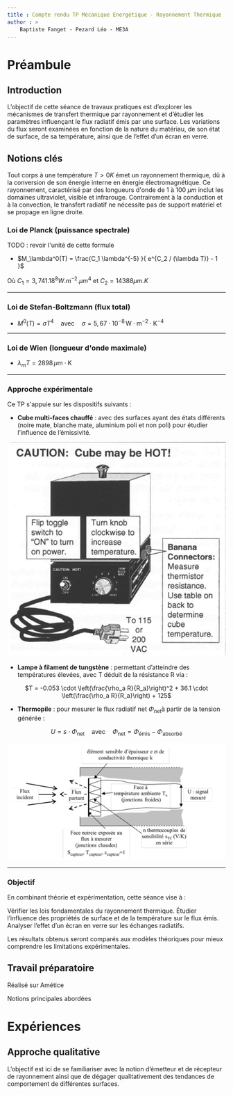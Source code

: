 ```yaml
---
title : Compte rendu TP Mécanique Energétique - Rayonnement Thermique
author : > 
    Baptiste Fanget - Pezard Léo - ME3A
---
```



# Préambule

## Introduction

L’objectif de cette séance de travaux pratiques est d’explorer les mécanismes de transfert thermique par rayonnement et d’étudier les paramètres influençant le flux radiatif émis par une surface. Les variations du flux seront examinées en fonction de la nature du matériau, de son état de surface, de sa température, ainsi que de l’effet d’un écran en verre.

## Notions clés

Tout corps à une température ${T>0K}$ émet un rayonnement thermique, dû à la conversion de son énergie interne en énergie électromagnétique. Ce rayonnement, caractérisé par des longueurs d'onde de 1 à 100 ${\mu m}$ inclut les domaines ultraviolet, visible et infrarouge. Contrairement à la conduction et à la convection, le transfert radiatif ne nécessite pas de support matériel et se propage en ligne droite.

### Loi de Planck (puissance spectrale)

TODO : revoir l'unité de cette formule

- $M_\lambda^0(T) = \frac{C_1 \lambda^{-5} }{ e^{C_2 / (\lambda T)} - 1 }$

Où $C_{1} = 3,741.18^{8}W.m^{-2}.\mu m^{4}$ et $C_{2} = 14388 \mu m.K$

---

### Loi de Stefan-Boltzmann (flux total)

- $M^0(T) = \sigma T^4 \quad \text{avec} \quad \sigma = 5{,}67 \cdot 10^{-8} \, \text{W} \cdot \text{m}^{-2} \cdot \text{K}^{-4}$

---

### Loi de Wien (longueur d'onde maximale)

- $\lambda_m T = 2898 \, \mu \text{m} \cdot \text{K}$

--- 

### Approche expérimentale 

Ce TP s'appuie sur les dispositifs suivants :

- __Cube multi-faces chauffé__ : avec des surfaces ayant des états différents (noire mate, blanche mate, aluminium poli et non poli) pour étudier l’influence de l’émissivité.


![Schéma du cube multi-faces aux quatre faces latérales différentes chauffées par une ampoule centrale](dispositif.png)



- __Lampe à filament de tungstène__ : permettant d’atteindre des températures élevées, avec T déduit de la résistance R via :

<center>

$T = -0.053 \cdot \left(\frac{\rho_a R}{R_a}\right)^2 + 36.1 \cdot \left(\frac{\rho_a R}{R_a}\right) + 125$


</center>

- __Thermopile__ : pour mesurer le flux radiatif net ${\Phi_{net}}$​ à partir de la tension générée :

<center>

$U = s \cdot \Phi_\text{net} \quad \text{avec} \quad \Phi_\text{net} = \Phi_\text{émis} - \Phi_\text{absorbé}$

</center>


![Fonctionnement schématique de la thermopile](thermopile.png)

---

### Objectif 

En combinant théorie et expérimentation, cette séance vise à :

Vérifier les lois fondamentales du rayonnement thermique.
Étudier l’influence des propriétés de surface et de la température sur le flux émis.
Analyser l’effet d’un écran en verre sur les échanges radiatifs.

Les résultats obtenus seront comparés aux modèles théoriques pour mieux comprendre les limitations expérimentales.

## Travail préparatoire

Réalisé sur Amétice

Notions principales abordées

# Expériences 

## Approche qualitative

L’objectif est ici de se familiariser avec la notion d’émetteur et de récepteur de rayonnement ainsi
que de dégager qualitativement des tendances de comportement de différentes surfaces.

